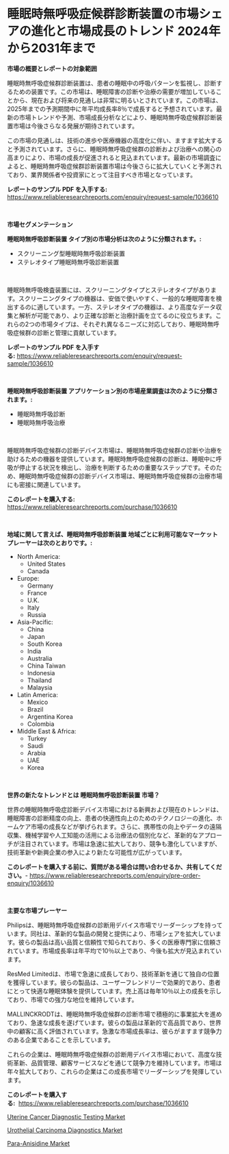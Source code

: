 <p><h1>睡眠時無呼吸症候群診断装置の市場シェアの進化と市場成長のトレンド 2024年から2031年まで</h1></p><p><strong>市場の概要とレポートの対象範囲</strong></p>
<p><p>睡眠時無呼吸症候群診断装置は、患者の睡眠中の呼吸パターンを監視し、診断するための装置です。この市場は、睡眠障害の診断や治療の需要が増加していることから、現在および将来の見通しは非常に明るいとされています。この市場は、2025年までの予測期間中に年平均成長率8％で成長すると予想されています。最新の市場トレンドや予測、市場成長分析などにより、睡眠時無呼吸症候群診断装置市場は今後さらなる発展が期待されています。</p><p>この市場の見通しは、技術の進歩や医療機器の高度化に伴い、ますます拡大すると予測されています。さらに、睡眠時無呼吸症候群の診断および治療への関心の高まりにより、市場の成長が促進されると見込まれています。最新の市場調査によると、睡眠時無呼吸症候群診断装置市場は今後さらに拡大していくと予測されており、業界関係者や投資家にとって注目すべき市場となっています。</p></p>
<p><strong>レポートのサンプル PDF を入手する:</strong> <a href="https://www.reliableresearchreports.com/enquiry/request-sample/1036610">https://www.reliableresearchreports.com/enquiry/request-sample/1036610</a></p>
<p>&nbsp;</p>
<p><strong>市場セグメンテーション</strong></p>
<p><strong>睡眠時無呼吸診断装置 タイプ別の市場分析は次のように分類されます。:</strong></p>
<p><ul><li>スクリーニング型睡眠時無呼吸診断装置</li><li>ステレオタイプ睡眠時無呼吸診断装置</li></ul></p>
<p>&nbsp;</p>
<p><p>睡眠時無呼吸検査装置には、スクリーニングタイプとステレオタイプがあります。スクリーニングタイプの機器は、安価で使いやすく、一般的な睡眠障害を検出するのに適しています。一方、ステレオタイプの機器は、より高度なデータ収集と解析が可能であり、より正確な診断と治療計画を立てるのに役立ちます。これらの2つの市場タイプは、それぞれ異なるニーズに対応しており、睡眠時無呼吸症候群の診断と管理に貢献しています。</p></p>
<p><strong>レポートのサンプル PDF を入手する:</strong>&nbsp;<a href="https://www.reliableresearchreports.com/enquiry/request-sample/1036610">https://www.reliableresearchreports.com/enquiry/request-sample/1036610</a></p>
<p>&nbsp;</p>
<p><strong> 睡眠時無呼吸診断装置 アプリケーション別の市場産業調査は次のように分類されます。:</strong></p>
<p><ul><li>睡眠時無呼吸診断</li><li>睡眠時無呼吸治療</li></ul></p>
<p>&nbsp;</p>
<p><p>睡眠時無呼吸症候群の診断デバイス市場は、睡眠時無呼吸症候群の診断や治療を助けるための機器を提供しています。睡眠時無呼吸症候群の診断は、睡眠中に呼吸が停止する状況を検出し、治療を判断するための重要なステップです。そのため、睡眠時無呼吸症候群の診断デバイス市場は、睡眠時無呼吸症候群の治療市場にも密接に関連しています。</p></p>
<p><strong>このレポートを購入する:</strong>&nbsp; <a href="https://www.reliableresearchreports.com/purchase/1036610">https://www.reliableresearchreports.com/purchase/1036610</a></p>
<p>&nbsp;</p>
<p><strong>地域に関して言えば、睡眠時無呼吸診断装置 地域ごとに利用可能なマーケットプレーヤーは次のとおりです。:</strong></p>
<p><ul>
    <li>
        North America:
        <ul>
            <li>United States</li>
            <li>Canada</li>
        </ul>
    </li>
    <li>
        Europe:
        <ul>
            <li>Germany</li>
            <li>France</li>
            <li>U.K.</li>
            <li>Italy</li>
            <li>Russia</li>
        </ul>
    </li>
    <li>
        Asia-Pacific:
        <ul>
            <li>China</li>
            <li>Japan</li>
            <li>South Korea</li>
            <li>India</li>
            <li>Australia</li>
            <li>China Taiwan</li>
            <li>Indonesia</li>
            <li>Thailand</li>
            <li>Malaysia</li>
        </ul>
    </li>
    <li>
        Latin America:
        <ul>
            <li>Mexico</li>
            <li>Brazil</li>
            <li>Argentina Korea</li>
            <li>Colombia</li>
        </ul>
    </li>
    <li>
        Middle East & Africa:
        <ul>
            <li>Turkey</li>
            <li>Saudi</li>
            <li>Arabia</li>
            <li>UAE</li>
            <li>Korea</li>
        </ul>
    </li>
    </ul></p>
<p>&nbsp;</p>
<p><strong>世界の新たなトレンドとは 睡眠時無呼吸診断装置 市場？</strong></p>
<p><p>世界の睡眠時無呼吸症診断デバイス市場における新興および現在のトレンドは、睡眠障害の診断精度の向上、患者の快適性向上のためのテクノロジーの進化、ホームケア市場の成長などが挙げられます。さらに、携帯性の向上やデータの遠隔収集、機械学習や人工知能の活用による治療法の個別化など、革新的なアプローチが注目されています。市場は急速に拡大しており、競争も激化していますが、技術革新や新興企業の参入により新たな可能性が広がっています。</p></p>
<p><strong>このレポートを購入する前に、質問がある場合は問い合わせるか、共有してください。</strong>- <a href="https://www.reliableresearchreports.com/enquiry/pre-order-enquiry/1036610">https://www.reliableresearchreports.com/enquiry/pre-order-enquiry/1036610</a></p>
<p>&nbsp;</p>
<p><strong>主要な市場プレーヤー</strong></p>
<p><p>Philipsは、睡眠時無呼吸症候群の診断用デバイス市場でリーダーシップを持っています。同社は、革新的な製品の開発と提供により、市場シェアを拡大しています。彼らの製品は高い品質と信頼性で知られており、多くの医療専門家に信頼されています。市場成長率は年平均で10％以上であり、今後も拡大が見込まれています。</p><p>ResMed Limitedは、市場で急速に成長しており、技術革新を通じて独自の位置を獲得しています。彼らの製品は、ユーザーフレンドリーで効果的であり、患者にとって快適な睡眠体験を提供しています。売上高は毎年10％以上の成長を示しており、市場での強力な地位を維持しています。</p><p>MALLINCKRODTは、睡眠時無呼吸症候群の診断市場で積極的に事業拡大を進めており、急速な成長を遂げています。彼らの製品は革新的で高品質であり、世界中の顧客に高く評価されています。急激な市場成長率は、彼らがますます競争力のある企業であることを示しています。</p><p>これらの企業は、睡眠時無呼吸症候群の診断用デバイス市場において、高度な技術革新、品質管理、顧客サービスなどを通じて競争力を維持しています。市場は年々拡大しており、これらの企業はこの成長市場でリーダーシップを発揮しています。</p></p>
<p><strong>このレポートを購入する:</strong>&nbsp;&nbsp;<a href="https://www.reliableresearchreports.com/purchase/1036610">https://www.reliableresearchreports.com/purchase/1036610</a></p>
<p><p><a href="https://view.publitas.com/reportprime-1/uterine-cancer-diagnostic-testing-market-research-report-unlocks-analysis-on-the-market-financial-status-market-size-and-market-revenue-upto-2030/">Uterine Cancer Diagnostic Testing Market</a></p><p><a href="https://view.publitas.com/reportprime-1/urothelial-carcinoma-diagnostics-market-dynamics-2023-2030-also-about-its-market-trends-projections-and-opportunities/">Urothelial Carcinoma Diagnostics Market</a></p><p><a href="https://view.publitas.com/reportprime-1/para-anisidine-market-a-comprehensive-report-of-its-market-share-growth-trends-2023-2030/">Para-Anisidine Market</a></p></p>